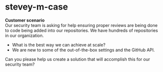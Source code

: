 # stevey-m-case


<b>Customer scenario</b></br>
Our security team is asking for help ensuring proper reviews are being done to code being added into our repositories. We have hundreds of repositories in our organization.</br>
- What is the best way we can achieve at scale?</br>
- We are new to some of the out-of-the-box settings and the GitHub API.</br>

Can you please help us create a solution that will accomplish this for our security team?</br>




